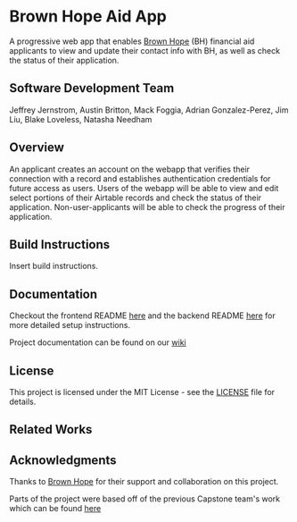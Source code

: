 # Brown Hope Aid App

A progressive web app that enables [Brown Hope](https://www.brownhope.org/) (BH) financial aid applicants to view and update their contact info with BH, as well as check the status of their application.

## Software Development Team
Jeffrey Jernstrom, Austin Britton, Mack Foggia, Adrian Gonzalez-Perez, Jim Liu, Blake Loveless, Natasha Needham

## Overview

An applicant creates an account on the webapp that verifies their connection with a record and establishes authentication credentials for future access as users. Users of the webapp will be able to view and edit select portions of their Airtable records and check the status of their application. Non-user-applicants will be able to check the progress of their application.

## Build Instructions

Insert build instructions.

## Documentation

Checkout the frontend README [here]() and the backend README [here]() for more detailed setup instructions. 

Project documentation can be found on our [wiki](https://github.com/PSU-CapstoneBrownHope/BrownHopeAidApp/wiki)

## License
This project is licensed under the MIT License - see the [LICENSE](LICENSE) file for details.

## Related Works

## Acknowledgments

Thanks to [Brown Hope](https://www.brownhope.org/) for their support and collaboration on this project.

Parts of the project were based off of the previous Capstone team's work which can be found [here](https://github.com/PSU-CapstoneBrownHope/OldCapstoneProject)
